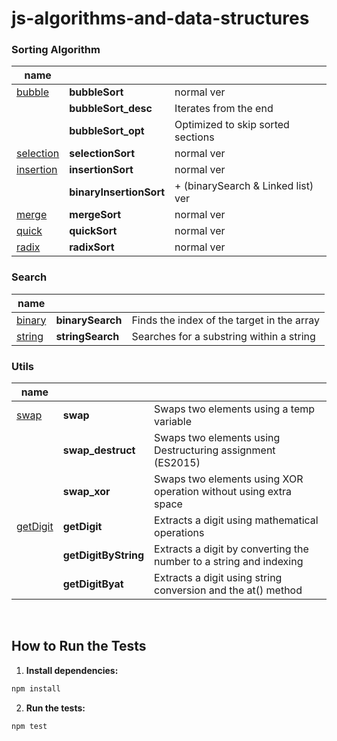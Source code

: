 # js-algorithms-and-data-structures

### Sorting Algorithm

| name                               |                         |                                    |
| ---------------------------------- | ----------------------- | ---------------------------------- |
| [bubble](./src/sort/bubble/)       | **bubbleSort**          | normal ver                         |
|                                    | **bubbleSort_desc**     | Iterates from the end              |
|                                    | **bubbleSort_opt**      | Optimized to skip sorted sections  |
| [selection](./src/sort/selection/) | **selectionSort**       | normal ver                         |
| [insertion](./src/sort/insertion/) | **insertionSort**       | normal ver                         |
|                                    | **binaryInsertionSort** | + (binarySearch & Linked list) ver |
| [merge](./src/sort/merge/)         | **mergeSort**           | normal ver                         |
| [quick](./src/sort/quick/)         | **quickSort**           | normal ver                         |
| [radix](./src/sort/radix/)         | **radixSort**           | normal ver                         |

### Search

| name                                 |                  |                                            |
| ------------------------------------ | ---------------- | ------------------------------------------ |
| [binary](./src/search/binarySearch/) | **binarySearch** | Finds the index of the target in the array |
| [string](./src/search/stringSearch/) | **stringSearch** | Searches for a substring within a string   |

### Utils

| name                              |                      |                                                                    |
| --------------------------------- | -------------------- | ------------------------------------------------------------------ |
| [swap](./src/utils/swap/)         | **swap**             | Swaps two elements using a temp variable                           |
|                                   | **swap_destruct**    | Swaps two elements using Destructuring assignment (ES2015)         |
|                                   | **swap_xor**         | Swaps two elements using XOR operation without using extra space   |
| [getDigit](./src/utils/getDigit/) | **getDigit**         | Extracts a digit using mathematical operations                     |
|                                   | **getDigitByString** | Extracts a digit by converting the number to a string and indexing |
|                                   | **getDigitByat**     | Extracts a digit using string conversion and the at() method       |

<br>

## How to Run the Tests

1. **Install dependencies:**

```bash
npm install
```

2. **Run the tests:**

```bash
npm test
```
